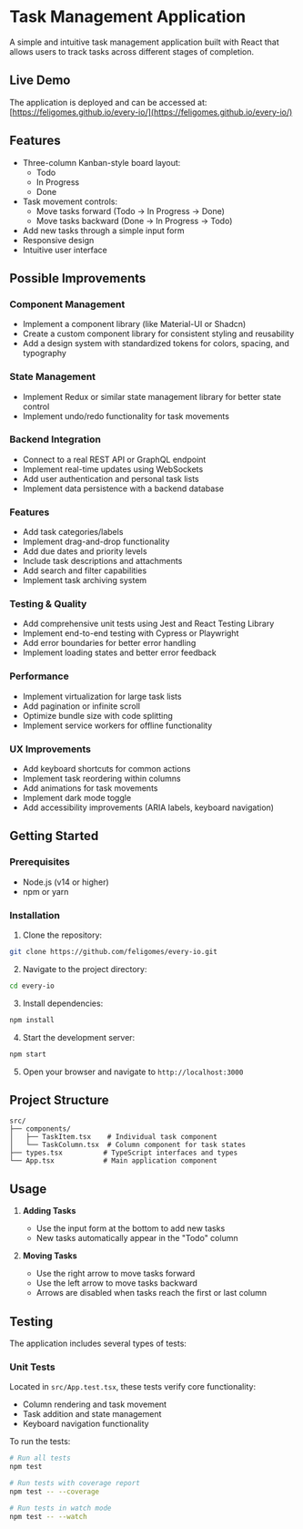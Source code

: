 # Task Management Application

A simple and intuitive task management application built with React that allows users to track tasks across different stages of completion.

## Live Demo
The application is deployed and can be accessed at: [https://feligomes.github.io/every-io/](https://feligomes.github.io/every-io/)

## Features

- Three-column Kanban-style board layout:
  - Todo
  - In Progress
  - Done
- Task movement controls:
  - Move tasks forward (Todo → In Progress → Done)
  - Move tasks backward (Done → In Progress → Todo)
- Add new tasks through a simple input form
- Responsive design
- Intuitive user interface

## Possible Improvements

### Component Management
- Implement a component library (like Material-UI or Shadcn)
- Create a custom component library for consistent styling and reusability
- Add a design system with standardized tokens for colors, spacing, and typography

### State Management
- Implement Redux or similar state management library for better state control
- Implement undo/redo functionality for task movements

### Backend Integration
- Connect to a real REST API or GraphQL endpoint
- Implement real-time updates using WebSockets
- Add user authentication and personal task lists
- Implement data persistence with a backend database

### Features
- Add task categories/labels
- Implement drag-and-drop functionality
- Add due dates and priority levels
- Include task descriptions and attachments
- Add search and filter capabilities
- Implement task archiving system

### Testing & Quality
- Add comprehensive unit tests using Jest and React Testing Library
- Implement end-to-end testing with Cypress or Playwright
- Add error boundaries for better error handling
- Implement loading states and better error feedback

### Performance
- Implement virtualization for large task lists
- Add pagination or infinite scroll
- Optimize bundle size with code splitting
- Implement service workers for offline functionality

### UX Improvements
- Add keyboard shortcuts for common actions
- Implement task reordering within columns
- Add animations for task movements
- Implement dark mode toggle
- Add accessibility improvements (ARIA labels, keyboard navigation)

## Getting Started

### Prerequisites

- Node.js (v14 or higher)
- npm or yarn

### Installation

1. Clone the repository:
```bash
git clone https://github.com/feligomes/every-io.git
```

2. Navigate to the project directory:
```bash
cd every-io
```

3. Install dependencies:
```bash
npm install
```

4. Start the development server:
```bash
npm start
```

5. Open your browser and navigate to `http://localhost:3000`

## Project Structure

```
src/
├── components/
│   ├── TaskItem.tsx    # Individual task component
│   └── TaskColumn.tsx  # Column component for task states
├── types.tsx          # TypeScript interfaces and types
└── App.tsx            # Main application component
```

## Usage

1. **Adding Tasks**
   - Use the input form at the bottom to add new tasks
   - New tasks automatically appear in the "Todo" column

2. **Moving Tasks**
   - Use the right arrow to move tasks forward
   - Use the left arrow to move tasks backward
   - Arrows are disabled when tasks reach the first or last column

## Testing

The application includes several types of tests:

### Unit Tests
Located in `src/App.test.tsx`, these tests verify core functionality:
- Column rendering and task movement
- Task addition and state management
- Keyboard navigation functionality

To run the tests:
```bash
# Run all tests
npm test

# Run tests with coverage report
npm test -- --coverage

# Run tests in watch mode
npm test -- --watch
```




